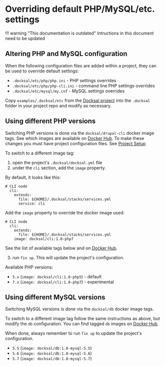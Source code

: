 # Overriding default PHP/MySQL/etc. settings

!!! warning "This documentation is outdated"
    Intructions in this document need to be updated

<a name="configuration"></a>
## Altering PHP and MySQL configuration

When the following configuration files are added within a project, they can be used to override default settings:

- `.docksal/etc/php/php.ini` - PHP settings overrides
- `.docksal/etc/php/php-cli.ini` - command line PHP settings overrides
- `.docksal/etc/mysql/my.cnf` - MySQL settings overrides

Copy `examples/.docksal/etc` from the [Docksal project](https://github.com/docksal/docksal) into the `.docksal` folder in your project repo and modify as necessary.

<a name="php-versions"></a>
## Using different PHP versions

Switching PHP versions is done via the `docksal/drupal-cli` docker image tags. See which images are available on [Docker Hub](https://hub.docker.com/r/docksal/cli/). To
make these changes you must have project configuration files. See [Project Setup](project-setup.md)

To switch to a different image tag:

1) open the project's `.docksal/docksal.yml` file  
2) under the `cli` section, add the `image` property.

By default, it looks like this:

```
# CLI node
  cli:
    extends:
      file: ${HOME}/.docksal/stacks/services.yml
      service: cli
```

Add the `image` property to override the docker image used:

```
# CLI node
  cli:
    extends:
      file: ${HOME}/.docksal/stacks/services.yml
    image: docksal/cli:1.0-php7
```

See the list of available tags below and on [Docker Hub](https://hub.docker.com/r/docksal/cli/tags/).

3) run `fin up`. This will update the project's configuration.

Available PHP versions:

- `5.x` (`image: docksal/cli:1.0-php5`) - default
- `7.x` (`image: docksal/cli:1.0-php7`) - experimental

<a name="mysql-versions"></a>
## Using different MySQL versions

Switching MySQL versions is done via the `docksal/db` docker image tags.

To switch to a different image tag follow the same instructions as above, but 
modify the `db` configuration. You can find tagged `db` images on [Docker Hub](https://hub.docker.com/r/docksal/db/tags/).

When done, always remember to run `fin up` to update the project's configuration.

- `5.5` (`image: docksal/db:1.0-mysql-5.5`)
- `5.6` (`image: docksal/db:1.0-mysql-5.6`)
- `5.7` (`image: docksal/db:1.0-mysql-5.7`)
